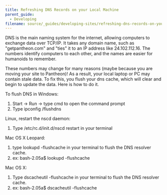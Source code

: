 ```yaml
---
title: Refreshing DNS Records on your Local Machine
parent_guide:
  - Developing
filename: source/_guides/developing-sites/refreshing-dns-records-on-your-local-machine.md
---
```


DNS is the main naming system for the internet, allowing computers to exchange data over TCP/IP. It takes any domain name, such as "getpantheon.com" and "ties" it to an IP address like 24.102.112.16. The numbers identify computers to each other, and the names are easier for humanoids to remember.  


These numbers may change for many reasons (maybe because you are moving your site to Pantheon)! As a result, your local laptop or PC may contain stale data. To fix this, you flush your dns cache, which will clear and begin to update the data. Here is how to do it.  


To flush DNS in Windows:

1. Start -> Run -> type cmd to open the command prompt
2. Type ipconfig /flushdns
Linux, restart the nscd daemon:
1. Type /etc/rc.d/init.d/nscd restart in your terminal
Mac OS X Leopard:
1. type lookupd -flushcache in your terminal to flush the DNS resolver cache.
2. ex: bash-2.05a$ lookupd -flushcache
Mac OS X:
1. Type dscacheutil -flushcache in your terminal to flush the DNS resolver cache.
2. ex: bash-2.05a$ dscacheutil -flushcache
